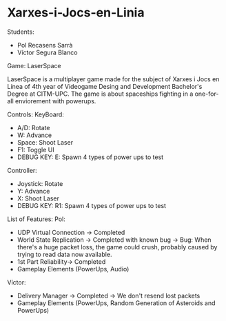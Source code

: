 # Xarxes-i-Jocs-en-Linia
Students:
- Pol Recasens Sarrà
- Víctor Segura Blanco

Game: LaserSpace

LaserSpace is a multiplayer game made for the subject of Xarxes i Jocs en Línea of 4th year of Videogame Desing and Development Bachelor's Degree at CITM-UPC.
The game is about spaceships fighting in a one-for-all enviorement with powerups.

Controls:
KeyBoard:
- A/D: Rotate
- W: Advance
- Space: Shoot Laser
- F1: Toggle UI
- DEBUG KEY: E: Spawn 4 types of power ups to test

Controller:
- Joystick: Rotate
- Y: Advance
- X: Shoot Laser
- DEBUG KEY: R1: Spawn 4 types of power ups to test

List of Features:
Pol:
- UDP Virtual Connection -> Completed
- World State Replication -> Completed with known bug
  -> Bug: When there's a huge packet loss, the game could crush, probably caused by trying to read data now available.
- 1st Part Reliability-> Completed 
- Gameplay Elements (PowerUps, Audio)

Víctor:
- Delivery Manager -> Completed
  -> We don't resend lost packets
- Gameplay Elements (PowerUps, Random Generation of Asteroids and PowerUps)
